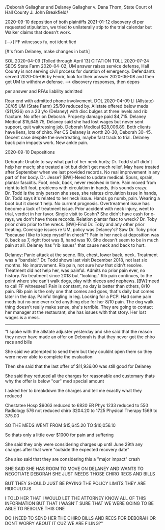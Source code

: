 /Deborah Gallagher and Delaney Gallagher v. Dana Thorn, State Court of
Hall County J. John Breakfield/


2020-09-10 deposition of both plaintiffs 2021-01-12 discovery dl per
requested stipulation, we tried to unilaterally stip to the trial
calendar but Walker claims that doesn't work.

[-->] FF witnesses fu, not identified

[#'s from Delaney, make changes in both]

SOL 2020-04-09 [Tolled through April 13] CITATION TOLL 2020-07-24 SEOS
State Farm 2020-04-02, UM answer raises service defense, Hall County is
not serving civil process for duration of emergency. Defendants served
2020-05-06 by Fenrir, look for their answer 2020-06-08 and then get UM
to withdraw defense. --> discovery responses, then depos

per answer and RFAs liability admitted

Rear end with admitted phone involvement. DOL 2020-04-09 LI (Allstate)
30/85 UM (State Farm) 25/50 reduced by. Allstate offered below meds
($11,936) on a 23 y/o (Delaney) with disc bulges at three levels and rib
fracture. No offer on Deborah. Property damage paid $4,715. Delaney
Medical $15,645.75, Delaney said she had lost wages but never sent
support, quit waitressing job. Deborah Medical $28,006.89. Both clients
have liens, lots of chiro. Per CS Delaney is worth 20-30, Deborah 30-45.
Decent case despite the overtreating, maybe fast track to trial. Delaney
back pain impacts work. New ankle pain.

2020-09-10 Depositions

Deborah: Unable to say what part of her neck hurts; Dr. Todd stuff
didn't help her much; she treated a lot but didn't get much relief. May
have treated after September when we last provided records. No real
improvement in any part of her body. Dr. Jesse? [BW]-Need to update
medical. Spurs, sprain, plantar fasciitis. Foot, neck, back, never
resolved in time. Pain moved from right to left foot, problems with
circulation in hands, this sounds crazy. Dr. Todd is the only person she
sees, she relates circulation issue in hands, Dr. Todd says it's related
to her neck issue. Hands go numb, pain. Wearing a boot but it doesn't
help. No current prognosis. Overtreatment issue has become a lack of
treatment issue. Prior accident with neck injury, went to trial, verdict
in her favor. Single visit to Goshn? She didn't have cash for x-rays, we
don't have those records. Relation plantar fasc to wreck? Dr. Toby prior
chiro prior to the wreck. [BW]-Find Dr. Toby and any other prior
treating. Coverage issues re UM, policy was Delaney's? Saw Dr. Toby
prior "because I like to keep myself in check"? Pain in her neck at
deposition was 8, back as 7, right foot was 8, hand was 10. She doesn't
seem to be in much pain at all. Delaney has "rib issues" that cause neck
and back to hurt.

Delaney: Panic attack at the scene. Rib, chest, lower back, neck.
Treatment was a "bandaid." Dr. Todd shows last visit December 2018, not
last six months. No improvement. Rib pain, not sure how that didn't
resolve. Treatment did not help her, was painful. Admits no prior pain
ever, no history. No treatment since 2018 but "looking." Rib pain
continues, to the point where she can't walk dogs, play with nieces and
nephews. [BW]-need to call FF witnesses? Pain is constant, no day is
better than others, 8/10 pain. Rib pain is the only one that comes and
goes, that's daily but comes later in the day. Painful tingling in leg.
Looking for a PCP. Had some pain meds but no one ever rx'ed anything
else for her 8/10 pain. The dog walk thing doesn't really make sense,
she's terrible. They are going to contact her manager at the restaurant,
she has issues with that story. Her lost wages is a mess.

--------------

"I spoke with the allstate adjuster yesterday and she said that the
reason they never have made an offer on Deborah is that they never got
the chiro recs and bills

She said we attempted to send them but they couldnt open them so they
were never able to complete the evaluation

Then she said that the last offer of $11,936.00 was still good for
Delaney

She said they reduced all the charges for reasonable and customary thats
why the offer is below "our" med special amount

I asked her to breakdown the charges and tell me exactly what they
reduced

Chestatee Hosp $9063 reduced to 6830 ER Phys 1233 reduced to 550
Radiology 576 not reduced chiro 3204.20 to 1725 Physical Therapy 1569 to
375.00

SO THE MEDS WENT FROM $15,645.20 TO $10,056.10

So thats only a little over $1000 for pain and suffering

She said they only were considering charges up until June 29th any
charges after that were "outside the expected recovery date"

She also said that they are considering this a "major impact" crash

SHE SAID SHE HAS ROOM TO MOVE ON DELANEY AND WANTS TO NEGOTIATE DEBORAH
SHE JUST NEEDS THOSE CHIRO RECS AND BILLS

BUT THEY SHOULD JUST BE PAYING THE POLICY LIMITS THEY ARE RIDICULOUS

I TOLD HER THAT I WOULD LET THE ATTORNEY KNOW ALL OF THIS INFORMATION
BUT THAT I WASN'T SURE THAT WE WERE GOING TO BE ABLE TO RESOLVE THIS ONE

DO I NEED TO SEND HER THE CHIRO BILLS AND RECS FOR DEBORAH OR DONT WORRY
ABOUT IT CUZ WE ARE FILING?"
